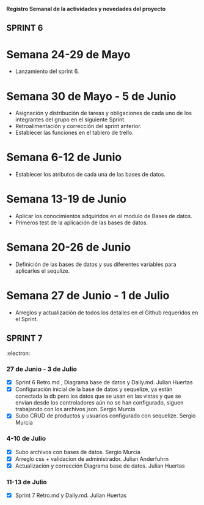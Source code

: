 **Registro Semanal de la actividades y novedades del proyecto**
## SPRINT 6 
# Semana 24-29 de Mayo
* Lanzamiento del sprint 6.
# Semana 30 de Mayo - 5 de Junio
* Asignación y distribución de tareas y obligaciones de cada uno de los integrantes del grupo en el siguiente Sprint.
* Retroalimentación y corrección del sprint anterior.
* Establecer las funciones en el tablero de trello.
# Semana 6-12 de Junio
* Establecer los atributos de cada una de las bases de datos.
# Semana 13-19 de Junio
* Aplicar los conocimientos adquiridos en el modulo de Bases de datos.
* Primeros test de la aplicación de las bases de datos.
# Semana 20-26 de Junio
* Definición de las bases de datos y sus diferentes variables para aplicarles el sequlize.
# Semana 27 de Junio - 1 de Julio
* Arreglos y actualización de todos los detalles en el Github requeridos en el Sprint.

## SPRINT 7 
:electron:
### 27 de Junio - 3 de Julio
- [x]  Sprint 6 Retro.md , Diagrama base de datos y Daily.md. Julian Huertas
- [x] Configuración inicial de la base de datos y sequelize, ya están conectada la db pero los datos que se usan en las vistas y que se envían desde los controladores aún no se han configurado, siguen trabajando con los archivos json. Sergio Murcia
- [x] Subo CRUD de productos y usuarios configurado con sequelize. Sergio Murcia
### 4-10 de Julio
- [x] Subo archivos con bases de datos. Sergio Murcia
- [x] Arreglo css + validacion de administrador. Julian Anderfuhrn
- [x] Actualización y corrección Diagrama base de datos. Julian Huertas
### 11-13 de Julio
- [x]  Sprint 7 Retro.md y Daily.md. Julian Huertas
